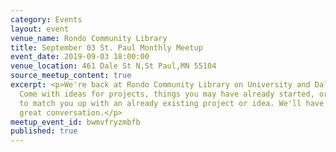 ```yaml
---
category: Events
layout: event
venue_name: Rondo Community Library
title: September 03 St. Paul Monthly Meetup
event_date: 2019-09-03 18:00:00
venue_location: 461 Dale St N,St Paul,MN 55104
source_meetup_content: true
excerpt: <p>We're back at Rondo Community Library on University and Dale in St. Paul!
  Come with ideas for projects, things you may have already started, or we'll try
  to match you up with an already existing project or idea. We'll have food and some
  great conversation.</p>
meetup_event_id: bwmvfryzmbfb
published: true
---
```

